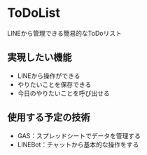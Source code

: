 # ToDoList
LINEから管理できる簡易的なToDoリスト

## 実現したい機能
- LINEから操作ができる
- やりたいことを保存できる
- 今日のやりたいことを呼び出せる

## 使用する予定の技術
- GAS：スプレッドシートでデータを管理する
- LINEBot：チャットから基本的な操作をする

